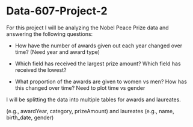 # Data-607-Project-2

For this project I will be analyzing the Nobel Peace Prize data and answering the following questions:

- How have the number of awards given out each year changed over time? (Need year and award type)

- Which field has received the largest prize amount? Which field has received the lowest?

- What proportion of the awards are given to women vs men? How has this changed over time? Need to plot time vs gender

I will be splitting the data into multiple tables for awards and laureates.

(e.g., awardYear, category, prizeAmount) and laureates (e.g., name, birth_date, gender)
